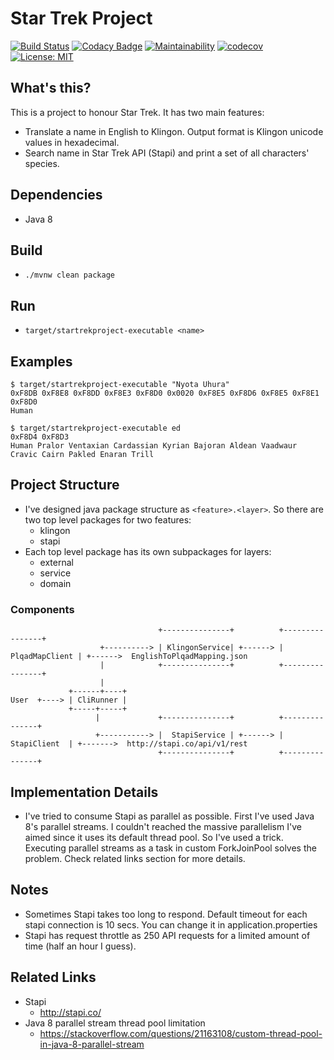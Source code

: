 # Star Trek Project 
[![Build Status](https://travis-ci.org/tarikdemirci/startrekproject.svg?branch=master)](https://travis-ci.org/tarikdemirci/startrekproject)
[![Codacy Badge](https://api.codacy.com/project/badge/Grade/d909c309b7c048ea9456447d98c3fa21)](https://www.codacy.com/app/tarikdemirci/startrekproject?utm_source=github.com&amp;utm_medium=referral&amp;utm_content=tarikdemirci/startrekproject&amp;utm_campaign=Badge_Grade)
[![Maintainability](https://api.codeclimate.com/v1/badges/65540663e74e9a071c7c/maintainability)](https://codeclimate.com/github/tarikdemirci/startrekproject/maintainability)
[![codecov](https://codecov.io/gh/tarikdemirci/startrekproject/branch/master/graph/badge.svg)](https://codecov.io/gh/tarikdemirci/startrekproject)
[![License: MIT](https://img.shields.io/badge/License-MIT-green.svg)](https://opensource.org/licenses/MIT)

## What's this?
This is a project to honour Star Trek. It has two main features:
- Translate a name in English to Klingon. Output format is Klingon unicode values in hexadecimal.
- Search name in Star Trek API (Stapi) and print a set of all characters' species.

## Dependencies
- Java 8

## Build
- `./mvnw clean package`

## Run
- `target/startrekproject-executable <name>`
## Examples
```
$ target/startrekproject-executable "Nyota Uhura"
0xF8DB 0xF8E8 0xF8DD 0xF8E3 0xF8D0 0x0020 0xF8E5 0xF8D6 0xF8E5 0xF8E1 0xF8D0
Human
```
```
$ target/startrekproject-executable ed
0xF8D4 0xF8D3
Human Pralor Ventaxian Cardassian Kyrian Bajoran Aldean Vaadwaur Cravic Cairn Pakled Enaran Trill
```

## Project Structure
- I've designed java package structure as `<feature>.<layer>`.
 So there are two top level packages for two features:
  - klingon
  - stapi
- Each top level package has its own subpackages for layers:
  - external
  - service
  - domain
  
### Components
```
                                 +---------------+          +----------------+
                    +----------> | KlingonService| +------> | PlqadMapClient | +------>  EnglishToPlqadMapping.json
                    |            +---------------+          +----------------+
                    |
             +------+----+
User  +----> | CliRunner |
             +-----+-----+
                   |             +---------------+          +---------------+
                   +-----------> |  StapiService | +------> |  StapiClient  | +------->  http://stapi.co/api/v1/rest
                                 +---------------+          +---------------+

```
## Implementation Details
- I've tried to consume Stapi as parallel as possible. 
First I've used Java 8's parallel streams. 
I couldn't reached the massive parallelism I've aimed since it uses its default thread pool. So I've used a trick.
Executing parallel streams as a task in custom ForkJoinPool solves the problem. Check related links section for more details.

## Notes
- Sometimes Stapi takes too long to respond. Default timeout for each stapi connection is 10 secs. You can change it in application.properties
- Stapi has request throttle as 250 API requests for a limited amount of time (half an hour I guess).


## Related Links
- Stapi
  - http://stapi.co/
- Java 8 parallel stream thread pool limitation
  - https://stackoverflow.com/questions/21163108/custom-thread-pool-in-java-8-parallel-stream
